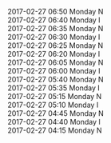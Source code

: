 2017-02-27 06:50 Monday  N  
2017-02-27 06:40 Monday  I  
2017-02-27 06:35 Monday  N  
2017-02-27 06:30 Monday  I  
2017-02-27 06:25 Monday  N  
2017-02-27 06:20 Monday  I  
2017-02-27 06:05 Monday  N  
2017-02-27 06:00 Monday  I  
2017-02-27 05:40 Monday  N  
2017-02-27 05:35 Monday  I  
2017-02-27 05:15 Monday  N  
2017-02-27 05:10 Monday  I  
2017-02-27 04:45 Monday  N  
2017-02-27 04:40 Monday  I  
2017-02-27 04:15 Monday  N  
